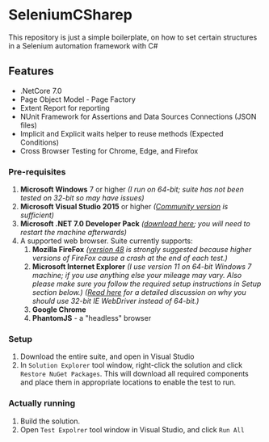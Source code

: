# SeleniumCSharep

This repository is just a simple boilerplate, on how to set certain structures in a Selenium automation framework with C#

## Features

- .NetCore 7.0
- Page Object Model - Page Factory
- Extent Report for reporting
- NUnit Framework for Assertions and Data Sources Connections (JSON files)
- Implicit and Explicit waits helper to reuse methods (Expected Conditions)
- Cross Browser Testing for Chrome, Edge, and Firefox

### Pre-requisites

1. **Microsoft Windows** 7 or higher
   _(I run on 64-bit; suite has not been tested on 32-bit so may have issues)_
1. **Microsoft Visual Studio 2015** or higher
   _([Community version](https://www.visualstudio.com/vs/community/)
   is sufficient)_
1. **Microsoft .NET 7.0 Developer Pack**
   _([download here](http://getdotnet.azurewebsites.net/target-dotnet-platforms.html);
   you will need to restart the machine afterwards)_
1. A supported web browser. Suite currently supports:
   1. **Mozilla FireFox** _([version 48](https://ftp.mozilla.org/pub/firefox/releases/48.0.2/)
      is strongly suggested because higher versions of FireFox cause a crash 
      at the end of each test.)_
   1. **Microsoft Internet Explorer** _(I use version 11 on 64-bit Windows 7 machine; if you use anything
      else your mileage may vary. Also please make sure you follow the required setup instructions 
      in Setup section below.)_
      _([Read here](http://jimevansmusic.blogspot.com/2014/09/screenshots-sendkeys-and-sixty-four.html)
      for a detailed discussion on why you should use 32-bit IE WebDriver instead of 64-bit.)_
   1. **Google Chrome**
   1. **PhantomJS** - a "headless" browser

### Setup

1. Download the entire suite, and open in Visual Studio
1. In ``Solution Explorer`` tool window, right-click the solution and click ``Restore NuGet Packages``. 
   This will download all required components and place them in 
   appropriate locations to enable the test to run.

### Actually running

1. Build the solution.
1. Open ``Test Expolrer`` tool window in Visual Studio, and click ``Run All``
